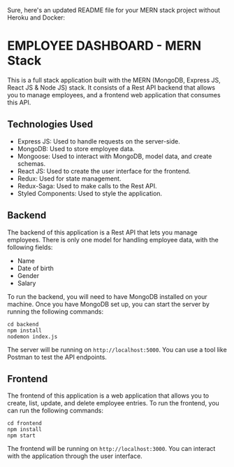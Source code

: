 Sure, here's an updated README file for your MERN stack project without Heroku and Docker:

# EMPLOYEE DASHBOARD - MERN Stack

This is a full stack application built with the MERN (MongoDB, Express JS, React JS & Node JS) stack. It consists of a Rest API backend that allows you to manage employees, and a frontend web application that consumes this API.

## Technologies Used

- Express JS: Used to handle requests on the server-side.
- MongoDB: Used to store employee data.
- Mongoose: Used to interact with MongoDB, model data, and create schemas.
- React JS: Used to create the user interface for the frontend.
- Redux: Used for state management.
- Redux-Saga: Used to make calls to the Rest API.
- Styled Components: Used to style the application.

## Backend

The backend of this application is a Rest API that lets you manage employees. There is only one model for handling employee data, with the following fields:

- Name
- Date of birth
- Gender
- Salary

To run the backend, you will need to have MongoDB installed on your machine. Once you have MongoDB set up, you can start the server by running the following commands:

```
cd backend
npm install
nodemon index.js
```

The server will be running on `http://localhost:5000`. You can use a tool like Postman to test the API endpoints.

## Frontend

The frontend of this application is a web application that allows you to create, list, update, and delete employee entries. To run the frontend, you can run the following commands:

```
cd frontend
npm install
npm start
```

The frontend will be running on `http://localhost:3000`. You can interact with the application through the user interface.
